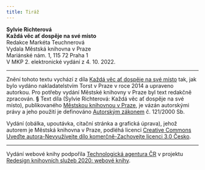 ```yaml
---
title: Tiráž
---
```


**Sylvie Richterová    
Každá věc ať dospěje na své místo**  
Redakce Markéta Teuchnerová  
Vydala Městská knihovna v Praze  
Mariánské nám. 1, 115 72 Praha 1  
V MKP 2. elektronické vydání z 4. 10. 2022.

***

Znění tohoto textu vychází z díla [Každá věc ať dospěje na své místo](https://search.mlp.cz/cz/titul/kazda-vec-at-dospeje-na-sve-misto/4051004/#/) tak, jak bylo vydáno nakladatelstvím Torst v Praze v roce 2014 a upraveno autorkou. Pro potřeby vydání Městské knihovny v Praze byl text redakčně zpracován.
**§**
Text díla (Sylvie Richterová: Každá věc ať dospěje na své místo), publikovaného [Městskou knihovnou v Praze](https://www.mlp.cz/cz/), je vázán autorskými právy a jeho použití je definováno [Autorským zákonem](https://www.mkcr.cz/predpisy-zakonu-709.html) č. 121/2000 Sb.

Vydání (obálka, upoutávka, citační stránka a grafická úprava), jehož autorem je Městská knihovna v Praze, podléhá licenci [Creative Commons Uveďte autora-Nevyužívejte dílo komerčně-Zachovejte licenci 3.0 Česko](https://creativecommons.org/licenses/by-nc-sa/3.0/cz/).


***

Vydání webové knihy podpořila [Technologická agentura ČR](https://www.tacr.cz/) v projektu [Redesign knihovních služeb 2020: webové knihy](https://starfos.tacr.cz/cs/project/TL04000391).